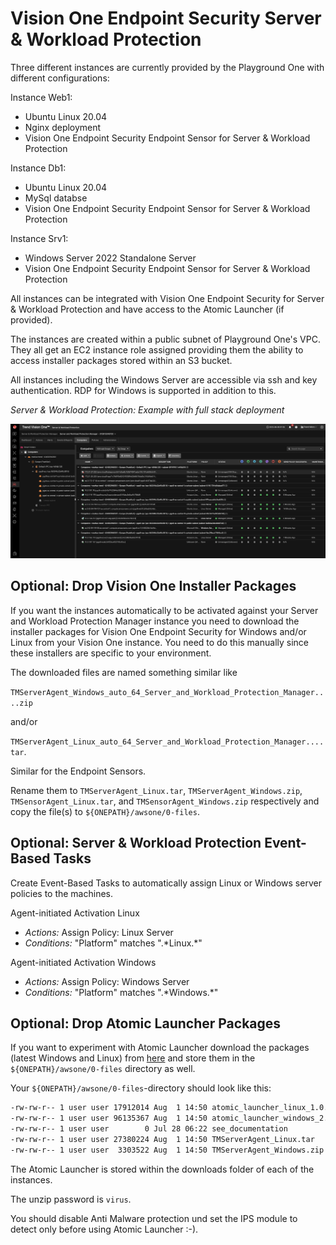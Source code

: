 # Vision One Endpoint Security Server & Workload Protection

Three different instances are currently provided by the Playground One with different configurations:

Instance Web1:

- Ubuntu Linux 20.04
- Nginx deployment
- Vision One Endpoint Security Endpoint Sensor for Server & Workload Protection

Instance Db1:

- Ubuntu Linux 20.04
- MySql databse
- Vision One Endpoint Security Endpoint Sensor for Server & Workload Protection

Instance Srv1:

- Windows Server 2022 Standalone Server
- Vision One Endpoint Security Endpoint Sensor for Server & Workload Protection

All instances can be integrated with Vision One Endpoint Security for Server & Workload Protection and have access to the Atomic Launcher (if provided).

The instances are created within a public subnet of Playground One's VPC. They all get an EC2 instance role assigned providing them the ability to access installer packages stored within an S3 bucket.

All instances including the Windows Server are accessible via ssh and key authentication. RDP for Windows is supported in addition to this.

*Server & Workload Protection: Example with full stack deployment*

![alt text](images/server-and-workload-protection.png "Security Groups")

## Optional: Drop Vision One Installer Packages

If you want the instances automatically to be activated against your Server and Workload Protection Manager instance you need to download the installer packages for Vision One Endpoint Security for Windows and/or Linux from your Vision One instance. You need to do this manually since these installers are specific to your environment.

The downloaded files are named something similar like

`TMServerAgent_Windows_auto_64_Server_and_Workload_Protection_Manager....zip`

and/or

`TMServerAgent_Linux_auto_64_Server_and_Workload_Protection_Manager....tar`.

Similar for the Endpoint Sensors.

Rename them to `TMServerAgent_Linux.tar`, `TMServerAgent_Windows.zip`,  `TMSensorAgent_Linux.tar`, and `TMSensorAgent_Windows.zip` respectively and copy the file(s) to `${ONEPATH}/awsone/0-files`.

## Optional: Server & Workload Protection Event-Based Tasks

Create Event-Based Tasks to automatically assign Linux or Windows server policies to the machines.

Agent-initiated Activation Linux

- *Actions:* Assign Policy: Linux Server
- *Conditions:* "Platform" matches ".\*Linux.\*"

Agent-initiated Activation Windows

- *Actions:* Assign Policy: Windows Server
- *Conditions:* "Platform" matches ".\*Windows.\*"

## Optional: Drop Atomic Launcher Packages

If you want to experiment with Atomic Launcher download the packages (latest Windows and Linux) from [here](https://trendmicro.atlassian.net/wiki/spaces/GRTL/pages/322570154/Atomic+Launcher) and store them in the  `${ONEPATH}/awsone/0-files` directory as well.

Your `${ONEPATH}/awsone/0-files`-directory should look like this:

```sh
-rw-rw-r-- 1 user user 17912014 Aug  1 14:50 atomic_launcher_linux_1.0.0.1009.zip
-rw-rw-r-- 1 user user 96135367 Aug  1 14:50 atomic_launcher_windows_2.zip
-rw-rw-r-- 1 user user        0 Jul 28 06:22 see_documentation
-rw-rw-r-- 1 user user 27380224 Aug  1 14:50 TMServerAgent_Linux.tar
-rw-rw-r-- 1 user user  3303522 Aug  1 14:50 TMServerAgent_Windows.zip
```

The Atomic Launcher is stored within the downloads folder of each of the instances.

The unzip password is `virus`.

You should disable Anti Malware protection und set the IPS module to detect only before using Atomic Launcher :-).
